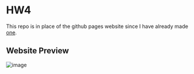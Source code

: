 # HW4
This repo is in place of the github pages website since I have already made [one](https://ryokc.github.io/). 
## Website Preview
![image](https://github.com/user-attachments/assets/78356103-d96d-4e37-9eff-f4d3e6e4d9f6)
